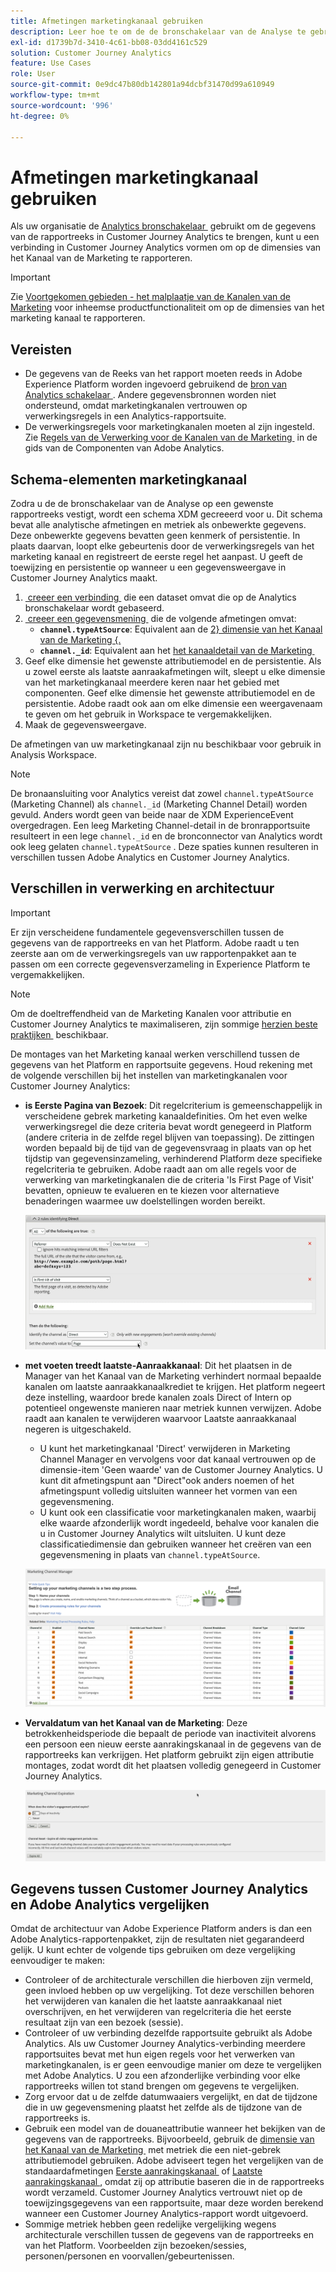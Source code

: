 ```yaml
---
title: Afmetingen marketingkanaal gebruiken
description: Leer hoe te om de de bronschakelaar van de Analyse te gebruiken om de verwerkingsregels van het Kanaal van de Marketing in Adobe Experience Platform te brengen.
exl-id: d1739b7d-3410-4c61-bb08-03dd4161c529
solution: Customer Journey Analytics
feature: Use Cases
role: User
source-git-commit: 0e9dc47b80db142801a94dcbf31470d99a610949
workflow-type: tm+mt
source-wordcount: '996'
ht-degree: 0%

---
```


# Afmetingen marketingkanaal gebruiken

Als uw organisatie de [&#x200B; Analytics bronschakelaar &#x200B;](https://experienceleague.adobe.com/nl/docs/experience-platform/sources/connectors/adobe-applications/analytics) gebruikt om de gegevens van de rapportreeks in Customer Journey Analytics te brengen, kunt u een verbinding in Customer Journey Analytics vormen om op de dimensies van het Kanaal van de Marketing te rapporteren.

>[!IMPORTANT]
>
>Zie [&#x200B; Voortgekomen gebieden - het malplaatje van de Kanalen van de Marketing &#x200B;](/help/data-views/derived-fields/derived-fields.md#marketing-channels) voor inheemse productfunctionaliteit om op de dimensies van het marketing kanaal te rapporteren.
>


## Vereisten

* De gegevens van de Reeks van het rapport moeten reeds in Adobe Experience Platform worden ingevoerd gebruikend de [&#x200B; bron van Analytics schakelaar &#x200B;](https://experienceleague.adobe.com/nl/docs/experience-platform/sources/connectors/adobe-applications/analytics). Andere gegevensbronnen worden niet ondersteund, omdat marketingkanalen vertrouwen op verwerkingsregels in een Analytics-rapportsuite.
* De verwerkingsregels voor marketingkanalen moeten al zijn ingesteld. Zie [&#x200B; Regels van de Verwerking voor de Kanalen van de Marketing &#x200B;](https://experienceleague.adobe.com/nl/docs/analytics/admin/admin-tools/manage-report-suites/edit-report-suite/marketing-channels/c-rules) in de gids van de Componenten van Adobe Analytics.

## Schema-elementen marketingkanaal

Zodra u de de bronschakelaar van de Analyse op een gewenste rapportreeks vestigt, wordt een schema XDM gecreeerd voor u. Dit schema bevat alle analytische afmetingen en metriek als onbewerkte gegevens. Deze onbewerkte gegevens bevatten geen kenmerk of persistentie. In plaats daarvan, loopt elke gebeurtenis door de verwerkingsregels van het marketing kanaal en registreert de eerste regel het aanpast. U geeft de toewijzing en persistentie op wanneer u een gegevensweergave in Customer Journey Analytics maakt.

1. [&#x200B; creeer een verbinding &#x200B;](/help/connections/create-connection.md) die een dataset omvat die op de Analytics bronschakelaar wordt gebaseerd.
2. [&#x200B; creeer een gegevensmening &#x200B;](/help/data-views/create-dataview.md) die de volgende afmetingen omvat:
   * **`channel.typeAtSource`**: Equivalent aan de [&#x200B; 2&rbrace; dimensie van het Kanaal van de Marketing &lbrace;.](https://experienceleague.adobe.com/nl/docs/analytics/components/dimensions/marketing-channel)
   * **`channel._id`**: Equivalent aan het [&#x200B; het kanaaldetail van de Marketing &#x200B;](https://experienceleague.adobe.com/nl/docs/analytics/components/dimensions/marketing-detail)
3. Geef elke dimensie het gewenste attributiemodel en de persistentie. Als u zowel eerste als laatste aanraakafmetingen wilt, sleept u elke dimensie van het marketingkanaal meerdere keren naar het gebied met componenten. Geef elke dimensie het gewenste attributiemodel en de persistentie. Adobe raadt ook aan om elke dimensie een weergavenaam te geven om het gebruik in Workspace te vergemakkelijken.
4. Maak de gegevensweergave.

De afmetingen van uw marketingkanaal zijn nu beschikbaar voor gebruik in Analysis Workspace.

>[!NOTE]
>
> De bronaansluiting voor Analytics vereist dat zowel `channel.typeAtSource` (Marketing Channel) als `channel._id` (Marketing Channel Detail) worden gevuld. Anders wordt geen van beide naar de XDM ExperienceEvent overgedragen. Een leeg Marketing Channel-detail in de bronrapportsuite resulteert in een lege `channel._id` en de bronconnector van Analytics wordt ook leeg gelaten `channel.typeAtSource` . Deze spaties kunnen resulteren in verschillen tussen Adobe Analytics en Customer Journey Analytics.

## Verschillen in verwerking en architectuur

>[!IMPORTANT]
>
>Er zijn verscheidene fundamentele gegevensverschillen tussen de gegevens van de rapportreeks en van het Platform. Adobe raadt u ten zeerste aan om de verwerkingsregels van uw rapportenpakket aan te passen om een correcte gegevensverzameling in Experience Platform te vergemakkelijken.

>[!NOTE]
>
>Om de doeltreffendheid van de Marketing Kanalen voor attributie en Customer Journey Analytics te maximaliseren, zijn sommige [&#x200B; herzien beste praktijken &#x200B;](https://experienceleague.adobe.com/nl/docs/analytics/components/marketing-channels/mchannel-best-practices) beschikbaar.

De montages van het Marketing kanaal werken verschillend tussen de gegevens van het Platform en rapportsuite gegevens. Houd rekening met de volgende verschillen bij het instellen van marketingkanalen voor Customer Journey Analytics:

* **is Eerste Pagina van Bezoek**: Dit regelcriterium is gemeenschappelijk in verscheidene gebrek marketing kanaaldefinities. Om het even welke verwerkingsregel die deze criteria bevat wordt genegeerd in Platform (andere criteria in de zelfde regel blijven van toepassing). De zittingen worden bepaald bij de tijd van de gegevensvraag in plaats van op het tijdstip van gegevensinzameling, verhinderend Platform deze specifieke regelcriteria te gebruiken. Adobe raadt aan om alle regels voor de verwerking van marketingkanalen die de criteria &#39;Is First Page of Visit&#39; bevatten, opnieuw te evalueren en te kiezen voor alternatieve benaderingen waarmee uw doelstellingen worden bereikt.

  ![&#x200B; Eerste pagina van bezoek &#x200B;](../assets/first-page-of-visit.png)

* **met voeten treedt laatste-Aanraakkanaal**: Dit het plaatsen in de Manager van het Kanaal van de Marketing verhindert normaal bepaalde kanalen om laatste aanraakkanaalkrediet te krijgen. Het platform negeert deze instelling, waardoor brede kanalen zoals Direct of Intern op potentieel ongewenste manieren naar metriek kunnen verwijzen. Adobe raadt aan kanalen te verwijderen waarvoor Laatste aanraakkanaal negeren is uitgeschakeld.
   * U kunt het marketingkanaal &#39;Direct&#39; verwijderen in Marketing Channel Manager en vervolgens voor dat kanaal vertrouwen op de dimensie-item &#39;Geen waarde&#39; van de Customer Journey Analytics. U kunt dit afmetingspunt aan &quot;Direct&quot;ook anders noemen of het afmetingspunt volledig uitsluiten wanneer het vormen van een gegevensmening.
   * U kunt ook een classificatie voor marketingkanalen maken, waarbij elke waarde afzonderlijk wordt ingedeeld, behalve voor kanalen die u in Customer Journey Analytics wilt uitsluiten. U kunt deze classificatiedimensie dan gebruiken wanneer het creëren van een gegevensmening in plaats van `channel.typeAtSource`.

  ![&#x200B; Overschrijf laatste aanrakingskanaal &#x200B;](../assets/override-last-touch-channel.png)

* **Vervaldatum van het Kanaal van de Marketing**: Deze betrokkenheidsperiode die bepaalt de periode van inactiviteit alvorens een persoon een nieuw eerste aanrakingskanaal in de gegevens van de rapportreeks kan verkrijgen. Het platform gebruikt zijn eigen attributie montages, zodat wordt dit het plaatsen volledig genegeerd in Customer Journey Analytics.

  ![&#x200B; het kanaalvervalsing van de Marketing &#x200B;](../assets/marketing-channel-expiration.png)

## Gegevens tussen Customer Journey Analytics en Adobe Analytics vergelijken

Omdat de architectuur van Adobe Experience Platform anders is dan een Adobe Analytics-rapportenpakket, zijn de resultaten niet gegarandeerd gelijk. U kunt echter de volgende tips gebruiken om deze vergelijking eenvoudiger te maken:

* Controleer of de architecturale verschillen die hierboven zijn vermeld, geen invloed hebben op uw vergelijking. Tot deze verschillen behoren het verwijderen van kanalen die het laatste aanraakkanaal niet overschrijven, en het verwijderen van regelcriteria die het eerste resultaat zijn van een bezoek (sessie).
* Controleer of uw verbinding dezelfde rapportsuite gebruikt als Adobe Analytics. Als uw Customer Journey Analytics-verbinding meerdere rapportsuites bevat met hun eigen regels voor het verwerken van marketingkanalen, is er geen eenvoudige manier om deze te vergelijken met Adobe Analytics. U zou een afzonderlijke verbinding voor elke rapportreeks willen tot stand brengen om gegevens te vergelijken.
* Zorg ervoor dat u de zelfde datumwaaiers vergelijkt, en dat de tijdzone die in uw gegevensmening plaatst het zelfde als de tijdzone van de rapportreeks is.
* Gebruik een model van de douaneattributie wanneer het bekijken van de gegevens van de rapportreeks. Bijvoorbeeld, gebruik de [&#x200B; dimensie van het Kanaal van de Marketing &#x200B;](https://experienceleague.adobe.com/nl/docs/analytics/components/dimensions/marketing-channel) met metriek die een niet-gebrek attributiemodel gebruiken. Adobe adviseert tegen het vergelijken van de standaardafmetingen [&#x200B; Eerste aanrakingskanaal &#x200B;](https://experienceleague.adobe.com/nl/docs/analytics/components/dimensions/first-touch-channel) of [&#x200B; Laatste aanrakingskanaal &#x200B;](https://experienceleague.adobe.com/nl/docs/analytics/components/dimensions/last-touch-channel), omdat zij op attributie baseren die in de rapportreeks wordt verzameld. Customer Journey Analytics vertrouwt niet op de toewijzingsgegevens van een rapportsuite, maar deze worden berekend wanneer een Customer Journey Analytics-rapport wordt uitgevoerd.
* Sommige metriek hebben geen redelijke vergelijking wegens architecturale verschillen tussen de gegevens van de rapportreeks en van het Platform. Voorbeelden zijn bezoeken/sessies, personen/personen en voorvallen/gebeurtenissen.
